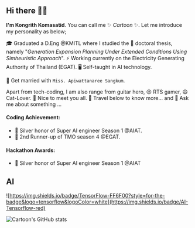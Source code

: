 ## Hi there 👋👋

**I'm Kongrith Komasatid**. You can call me ✨ _Cartoon_ ✨. Let me introduce my personality as below;


🎓 Graduated a D.Eng @KMITL where I studied the 🎯 doctoral thesis, namely "_Generation Expansion Planning Under
Extended Conditions Using Simheuristic Approach_". ⚡ Working currently on the Electricity Generating Authority of Thailand (EGAT).
🖥️ Self-taught in AI technology.

👯 Get married with `Miss. Apiwattanaree Sangkum`.

Apart from tech-coding, I am also range from guitar hero, 😉 RTS gamer, 😄 Cat-Lover. 
👋 Nice to meet you all. 🔭 Travel below to know more... and 💬 Ask me about something ...


#### Coding Achievement:
- 🥈 Silver honor of Super AI engineer Season 1 @AIAT.
- 🥈 2nd Runner-up of TMO season 4 @EGAT.

#### Hackathon Awards:
- 🥈 Silver honor of Super AI engineer Season 1 @AIAT



## AI
![https://img.shields.io/badge/TensorFlow-FF6F00?style=for-the-badge&logo=tensorflow&logoColor=white](https://img.shields.io/badge/AI-Tensorflow-red)




![Cartoon's GitHub stats](https://github-readme-stats.vercel.app/api?username=kongrith)
